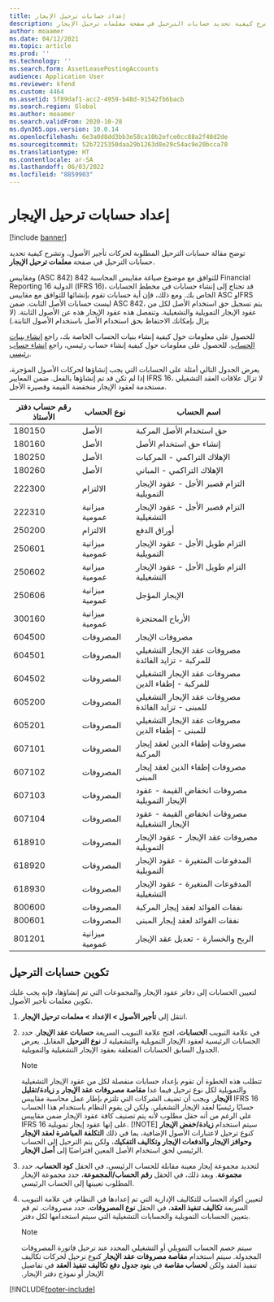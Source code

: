 ```yaml
---
title: إعداد حسابات ترحيل الإيجار
description: توضح هذه المقالة حسابات الترحيل المطلوبة لحركات تأجير الأصول، وتشرح كيفية تحديد حسابات الترحيل في صفحة معلمات ترحيل الإيجار.
author: moaamer
ms.date: 04/12/2021
ms.topic: article
ms.prod: ''
ms.technology: ''
ms.search.form: AssetLeasePostingAccounts
audience: Application User
ms.reviewer: kfend
ms.custom: 4464
ms.assetid: 5f89daf1-acc2-4959-b48d-91542fb6bacb
ms.search.region: Global
ms.author: moaamer
ms.search.validFrom: 2020-10-28
ms.dyn365.ops.version: 10.0.14
ms.openlocfilehash: 6e3a0d8dd3bb3e58ca10b2efce0cc88a2f48d2de
ms.sourcegitcommit: 52b7225350daa29b1263d8e29c54ac9e20bcca70
ms.translationtype: HT
ms.contentlocale: ar-SA
ms.lasthandoff: 06/03/2022
ms.locfileid: "8859903"
---
```

# <a name="set-up-lease-posting-accounts"></a>إعداد حسابات ترحيل الإيجار

[!include [banner](../includes/banner.md)]

توضح مقالة حسابات الترحيل المطلوبة لحركات تأجير الأصول، وتشرح كيفية تحديد حسابات الترحيل في صفحة **معلمات ترحيل الإيجار**.

للتوافق مع ‏‫موضوع صياغة مقاييس المحاسبة 842 (ASC 842)‬ ومقاييس Financial Reporting الدولية 16 (IFRS 16)‬، قد تحتاج إلى إنشاء حسابات في مخطط الحسابات الخاص بك. ومع ذلك، فإن أية حسابات تقوم بإنشائها للتوافق مع مقاييس ASC وIFRS ليست حسابات الأصل الثابت. ضمن ASC 842، يتم تسجيل حق استخدام الأصل لكل من عقود الإيجار التمويلية والتشغيلية. وتنفصل هذه عقود الإيجار هذه عن الأصول الثابتة. (لا يزال بإمكانك الاحتفاظ بحق استخدام الأصل باستخدام الأصول الثابتة.)

للحصول على معلومات حول كيفية إنشاء بنيات الحساب الخاصة بك، راجع [إنشاء بنيات الحساب](../general-ledger/tasks/create-account-structures.md). للحصول على معلومات حول كيفية إنشاء حساب رئيسي، راجع [إنشاء حساب رئيسي](../general-ledger/tasks/create-main-account.md).

يعرض الجدول التالي أمثلة على الحسابات التي يجب إنشاؤها لحركات الأصول المؤجرة، إذا لم تكن قد تم إنشاؤها بالفعل. ضمن المعايير IFRS 16، لا تزال علاقات العقد التشغيلي مستخدمة لعقود الإيجار منخفضة القيمة وقصيرة الأجل.

| رقم حساب دفتر الأستاذ | نوع الحساب  | اسم الحساب                                          |
|-----------------------|---------------|-------------------------------------------------------|
| 180150                | الأصل         | حق استخدام الأصل المركبة                                     |
| 180160                | الأصل         | إنشاء حق استخدام الأصل                                    |
| 180250                | الأصل         | الإهلاك التراكمي - المركبات                   |
| 180260                | الأصل         | الإهلاك التراكمي - المباني                  |
| 222300                | الالتزام     | التزام قصير الأجل - عقود الإيجار التمويلية                |
| 222310                | ميزانية عمومية | التزام قصير الأجل - عقود الإيجار التشغيلية              |
| 250200                | الالتزام     | أوراق الدفع                                         |
| 250601                | ميزانية عمومية | التزام طويل الأجل - عقود الإيجار التمويلية                 |
| 250602                | ميزانية عمومية | التزام طويل الأجل - عقود الإيجار التشغيلية               |
| 250606                | ميزانية عمومية | الإيجار المؤجل                                         |
| 300160                | ميزانية عمومية | الأرباح المحتجزة                                     |
| 604500                | المصروفات       | مصروفات الإيجار‬‬                                         |
| 604501                | المصروفات       | مصروفات عقد الإيجار التشغيلي للمركبة - تزايد الفائدة  |
| 604502                | المصروفات       | مصروفات عقد الإيجار التشغيلي للمركبة - إطفاء الدين        |
| 605200                | المصروفات       | مصروفات عقد الإيجار التشغيلي للمبنى - تزايد الفائدة |
| 605201                | المصروفات       | مصروفات عقد الإيجار التشغيلي للمبنى - إطفاء الدين       |
| 607101                | المصروفات       | مصروفات إطفاء الدين لعقد إيجار المركبة                    |
| 607102                | المصروفات       | مصروفات إطفاء الدين لعقد إيجار المبنى                   |
| 607103                | المصروفات       | مصروفات انخفاض القيمة - عقود الإيجار التمويلية                   |
| 607104                | المصروفات       | مصروفات انخفاض القيمة - عقود الإيجار التشغيلية                 |
| 618910                | المصروفات       | مصروفات عقد الإيجار - عقود الإيجار التمويلية                        |
| 618920                | المصروفات       | المدفوعات المتغيرة - عقود الإيجار التمويلية                    |
| 618930                | المصروفات       | المدفوعات المتغيرة - عقود الإيجار التشغيلية                  |
| 800600                | المصروفات       | نفقات الفوائد لعقد إيجار المركبة                        |
| 800601                | المصروفات       | نفقات الفوائد لعقد إيجار المبنى                       |
| 801201                | ميزانية عمومية | الربح والخسارة - تعديل عقد الإيجار                      |

## <a name="configure-posting-accounts"></a>تكوين حسابات الترحيل

لتعيين الحسابات إلى دفاتر عقود الإيجار والمجموعات التي تم إنشاؤها، فإنه يجب عليك تكوين معلمات تأجير الأصول.

1. انتقل إلى **تأجير الأصول‬ \> الإعداد‬ \> معلمات ترحيل الإيجار**.
2. في علامة التبويب **الحسابات**، افتح علامة التبويب السريعة **حسابات عقد الإيجار**. حدد الحسابات الرئيسية لعقود الإيجار التمويلية والتشغيلية لـ **نوع الترحيل** المقابل. يعرض الجدول السابق الحسابات المتعلقة بعقود الإيجار التشغيلية والتمويلية.

    > [!NOTE]
    > تتطلب هذه الخطوة أن تقوم بإعداد حسابات منفصلة لكل من عقود الإيجار التشغيلية والتمويلية لكل نوع ترحيل فيما عدا **مقاصة مصروفات عقد الإيجار** و **زيادة/تقليل الإيجار**. ويجب أن تضيف الشركات التي تلتزم بإطار عمل محاسبة مقاييس IFRS 16 حسابًا رئيسيًا لعقد الإيجار التشغيلي. ولكن لن يقوم النظام باستخدام هذا الحساب على الرغم من أنه حقل مطلوب لأنه يتم تصنيف كافة عقود الإيجار ضمن مقاييس IFRS 16 على إنها عقود إيجار تمويلية.
    >[!NOTE]
    > سيتم استخدام **زيادة/خفض الإيجار** كنوع ترحيل لاعتبارات الأصول الإضافية، بما في ذلك **التكلفة المباشرة لعقد الإيجار وحوافز الإيجار والدفعات الإيجار وتكاليف التفكيك**، ولكن يتم الترحيل إلى الحساب الرئيسي لحق استخدام الأصل المعين افتراضيًا إلى **أصل الإيجار**.        
    
3. لتحديد مجموعة إيجار معينة مقابلة للحساب الرئيسي، في الحقل **كود الحساب**، حدد **مجموعة**. وبعد ذلك، في الحقل **رقم الحساب/المجموعة**، حدد مجموعة الإيجار المطلوب تعيينها إلى الحساب الرئيسي.
4. لتعيين أكواد الحساب للتكاليف الإدارية التي تم إعدادها في النظام، في علامة التبويب السريعة **تكاليف تنفيذ العقد**، في الحقل **نوع المصروفات**، حدد مصروفات. ثم قم بتعيين الحسابات التمويلية والحسابات التشغيلية التي سيتم استخدامها لكل دفتر.

    > [!NOTE]
    > سيتم خصم الحساب التمويلي أو التشغيلي المحدد عند ترحيل فاتورة المصروفات المجدولة.
    > سيتم استخدام **مقاصة مصروفات عقد الإيجار‬‏‫** كنوع ترحيل لحركات تكاليف تنفيذ العقد ولكن **لحساب مقاصة** في **بنود جدول دفع تكاليف تنفيذ العقد** في تفاصيل الإيجار أو نموذج دفتر الإيجار.   


[!INCLUDE[footer-include](../../includes/footer-banner.md)]
